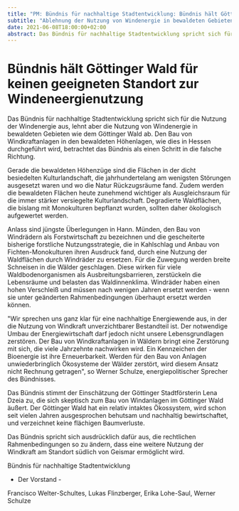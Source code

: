 ```yaml
---
title: "PM: Bündnis für nachhaltige Stadtentwicklung: Bündnis hält Göttinger Wald für keinen geeigneten Standort zur Windeneergienutzung"
subtitle: "Ablehnung der Nutzung von Windenergie in bewaldeten Gebieten"
date: 2021-06-08T18:00:00+02:00
abstract: Das Bündnis für nachhaltige Stadtentwicklung spricht sich für die Nutzung der Windenergie aus, lehnt aber die Nutzung von Windenergie in bewaldeten Gebieten wie dem Göttinger Wald ab. Den Bau von Windkraftanlagen in den bewaldeten Höhenlagen, wie dies in Hessen durchgeführt wird, betrachtet das Bündnis als einen Schritt in die falsche Richtung."
---
```


Bündnis hält Göttinger Wald für keinen geeigneten Standort zur Windeneergienutzung
==============

Das Bündnis für nachhaltige Stadtentwicklung spricht sich für die Nutzung der Windenergie aus, lehnt aber die Nutzung von Windenergie in bewaldeten Gebieten wie dem Göttinger Wald ab. Den Bau von Windkraftanlagen in den bewaldeten Höhenlagen, wie dies in Hessen durchgeführt wird, betrachtet das Bündnis als einen Schritt in die falsche Richtung. 

Gerade die bewaldeten Höhenzüge sind die Flächen in der dicht besiedelten Kulturlandschaft, die jahrhundertelang am wenigsten Störungen ausgesetzt waren und wo die Natur Rückzugsräume fand. Zudem werden die bewaldeten Flächen heute zunehmend wichtiger als Ausgleichsraum für die immer stärker versiegelte Kulturlandschaft. Degradierte Waldflächen, die bislang mit Monokulturen bepflanzt wurden, sollten daher ökologisch aufgewertet werden.

Anlass sind jüngste Überlegungen in Hann. Münden, den Bau von Windrädern als Forstwirtschaft zu bezeichnen und die gescheiterte bisherige forstliche Nutzungsstrategie, die in Kahlschlag und Anbau von Fichten-Monokulturen ihren Ausdruck fand, durch eine Nutzung der Waldflächen durch Windräder zu ersetzen. 
Für die Zuwegung werden breite Schneisen in die Wälder geschlagen. Diese wirken für viele Waldbodenorganismen als Ausbreitungsbarrieren, zerstückeln die Lebensräume und belasten das Waldinnenklima. Windräder haben einen hohen Verschleiß und müssen nach wenigen Jahren ersetzt werden - wenn sie unter geänderten Rahmenbedingungen überhaupt ersetzt werden können. 

"Wir sprechen uns ganz klar für eine nachhaltige Energiewende aus, in der die Nutzung von Windkraft unverzichtbarer Bestandteil ist. Der notwendige Umbau der Energiewirtschaft darf jedoch nicht unsere Lebensgrundlagen zerstören. Der Bau von Windkraftanlagen in Wäldern bringt eine Zerstörung mit sich, die viele Jahrzehnte nachwirken wird. Ein Kennzeichen der Bioenergie ist ihre Erneuerbarkeit. Werden für den Bau von Anlagen unwiederbringlich Ökosysteme der Wälder zerstört, wird diesem Ansatz nicht Rechnung getragen", so Werner Schulze, energiepolitischer Sprecher des Bündnisses.

Das Bündnis stimmt der Einschätzung der Göttinger Stadtförsterin Lena Dzeia zu, die sich skeptisch zum Bau von Windanlagen im Göttinger Wald äußert. Der Göttinger Wald hat ein relativ intaktes Ökossystem, wird schon seit vielen Jahren ausgesprochen behutsam und nachhaltig bewirtschaftet, und verzeichnet keine flächigen Baumverluste. 

Das Bündnis spricht sich ausdrücklich dafür aus, die rechtlichen Rahmenbedingungen so zu ändern, dass eine weitere Nutzung der Windkraft am Standort südlich von Geismar ermöglicht wird.
 	
Bündnis für nachhaltige Stadtentwicklung

- Der Vorstand -

Francisco Welter-Schultes, Lukas Flinzberger, Erika Lohe-Saul, Werner Schulze 
